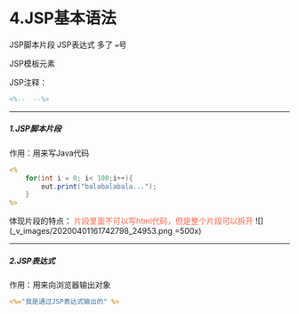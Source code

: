 # 4.JSP基本语法
JSP脚本片段
JSP表达式   多了 `=`号

JSP模板元素


JSP注释：
```jsp
<%--  --%>
```
***
##### 1.JSP脚本片段
作用：用来写Java代码
```jsp
<%
	for(int i = 0; i< 100;i++){
		out.print("balabalabala...");
	}
%>
```
体现片段的特点：  <font color=tomato>片段里面不可以写html代码，但是整个片段可以拆开</font>
![](_v_images/20200401161742798_24953.png =500x)
***
##### 2.JSP表达式
作用：用来向浏览器输出对象
```jsp
<%="我是通过JSP表达式输出的" %>
```
